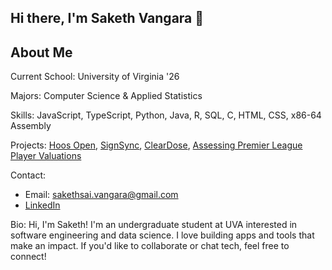 ## Hi there, I'm Saketh Vangara 👋
## About Me

Current School: University of Virginia '26

Majors: Computer Science & Applied Statistics

Skills: JavaScript, TypeScript, Python, Java, R, SQL, C, HTML, CSS, x86-64 Assembly

Projects: [Hoos Open](https://github.com/SakethVangara/Hoos-Open-), [SignSync](https://github.com/SakethVangara/SignSync), [ClearDose](https://github.com/SakethVangara/ClearDose), [Assessing Premier League Player Valuations](https://github.com/SakethVangara/Assessing-Premier-League-Player-Valuations)

Contact: 
- Email: sakethsai.vangara@gmail.com
- [LinkedIn](https://www.linkedin.com/in/saketh-vangara/)


Bio: Hi, I'm Saketh! I'm an undergraduate student at UVA interested in software engineering and data science. I love building apps and tools that make an impact. If you'd like to collaborate or chat tech, feel free to connect!
